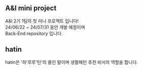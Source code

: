 ## A&I mini project
A&I 2기 1팀의 첫 미니 프로젝트 입니다! <br>
24/06/22 ~ 24/07/31 동안 개발 예정이며 <br>
Back-End repository 입니다.

## hatin
hatin은 '하'루루'틴'의 줄인 말이며 생활패턴 추천 비서의 역할을 합니다.
